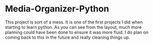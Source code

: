 # Media-Organizer-Python

This project is sort of a mess. It is one of the first projects I did when starting to learn python. As you can see from the layout, much more planning could have been done to ensure it was more fluid. I do plan on coming back to this in the future and really cleaning things up.
